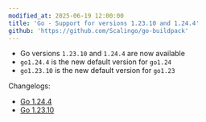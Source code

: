 ```yaml
---
modified_at: 2025-06-19 12:00:00
title: 'Go - Support for versions 1.23.10 and 1.24.4'
github: 'https://github.com/Scalingo/go-buildpack'
---
```


- Go versions `1.23.10` and `1.24.4` are now available
- `go1.24.4` is the new default version for `go1.24`
- `go1.23.10` is the new default version for `go1.23`

Changelogs:

* [Go 1.24.4](https://go.dev/doc/devel/release#go1.24.4)
* [Go 1.23.10](https://go.dev/doc/devel/release#go1.23.10)
